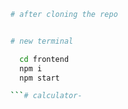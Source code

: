   ```bash
  # after cloning the repo
  
  
  # new terminal
  
    cd frontend
    npm i
    npm start
  
  ```# calculator-
